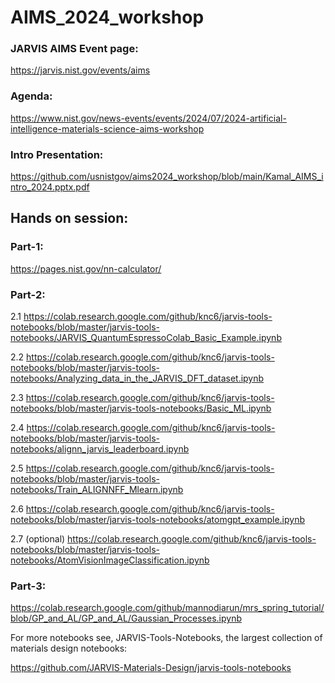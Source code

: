 # AIMS_2024_workshop

### JARVIS AIMS Event page: 

https://jarvis.nist.gov/events/aims

### Agenda: 

https://www.nist.gov/news-events/events/2024/07/2024-artificial-intelligence-materials-science-aims-workshop

### Intro Presentation: 

https://github.com/usnistgov/aims2024_workshop/blob/main/Kamal_AIMS_intro_2024.pptx.pdf 

## Hands on session:

### Part-1: 

https://pages.nist.gov/nn-calculator/

### Part-2: 

2.1 https://colab.research.google.com/github/knc6/jarvis-tools-notebooks/blob/master/jarvis-tools-notebooks/JARVIS_QuantumEspressoColab_Basic_Example.ipynb

2.2 https://colab.research.google.com/github/knc6/jarvis-tools-notebooks/blob/master/jarvis-tools-notebooks/Analyzing_data_in_the_JARVIS_DFT_dataset.ipynb

2.3 https://colab.research.google.com/github/knc6/jarvis-tools-notebooks/blob/master/jarvis-tools-notebooks/Basic_ML.ipynb

2.4 https://colab.research.google.com/github/knc6/jarvis-tools-notebooks/blob/master/jarvis-tools-notebooks/alignn_jarvis_leaderboard.ipynb

2.5 https://colab.research.google.com/github/knc6/jarvis-tools-notebooks/blob/master/jarvis-tools-notebooks/Train_ALIGNNFF_Mlearn.ipynb

2.6 https://colab.research.google.com/github/knc6/jarvis-tools-notebooks/blob/master/jarvis-tools-notebooks/atomgpt_example.ipynb

2.7 (optional) https://colab.research.google.com/github/knc6/jarvis-tools-notebooks/blob/master/jarvis-tools-notebooks/AtomVisionImageClassification.ipynb

### Part-3: 

https://colab.research.google.com/github/mannodiarun/mrs_spring_tutorial/blob/GP_and_AL/GP_and_AL/Gaussian_Processes.ipynb





For more notebooks see, JARVIS-Tools-Notebooks, the largest collection of materials design notebooks:

https://github.com/JARVIS-Materials-Design/jarvis-tools-notebooks
